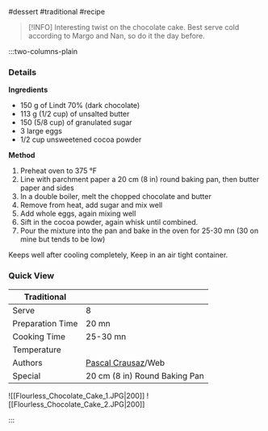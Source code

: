 #dessert #traditional #recipe

> [!INFO]
> Interesting twist on the chocolate cake. Best serve cold according to Margo and Nan, so do it the day before.

:::two-columns-plain

### Details
**Ingredients**

- 150 g of Lindt 70% (dark chocolate)
- 113 g (1/2 cup) of unsalted butter
- 150 (5/8 cup) of granulated sugar
- 3 large eggs
- 1/2 cup unsweetened cocoa powder


**Method**

1. Preheat oven to 375 °F
2. Line with parchment paper a 20 cm (8 in) round baking pan, then butter paper and sides
3. In a double boiler, melt the chopped chocolate and butter
4. Remove from heat, add sugar and mix well
5. Add whole eggs, again mixing well
6. Sift in the cocoa powder, again whisk until combined.
7. Pour the mixture into the pan and bake in the oven for 25-30 mn (30 on mine but tends to be low)

Keeps well after cooling completely, Keep in an air tight container.





### Quick View
| Traditional      |                                                |
| ---------------- | ---------------------------------------------- |
| Serve            | 8                                              |
| Preparation Time | 20 mn                                          |
| Cooking Time     | 25-30 mn                                       |
| Temperature      |                                                |
| Authors          | [Pascal Crausaz](mailto:pascal@askpascal.com)/Web |
| Special          | 20 cm (8 in) Round Baking Pan                  |

![[Flourless_Chocolate_Cake_1.JPG|200]]
![[Flourless_Chocolate_Cake_2.JPG|200]]

:::

